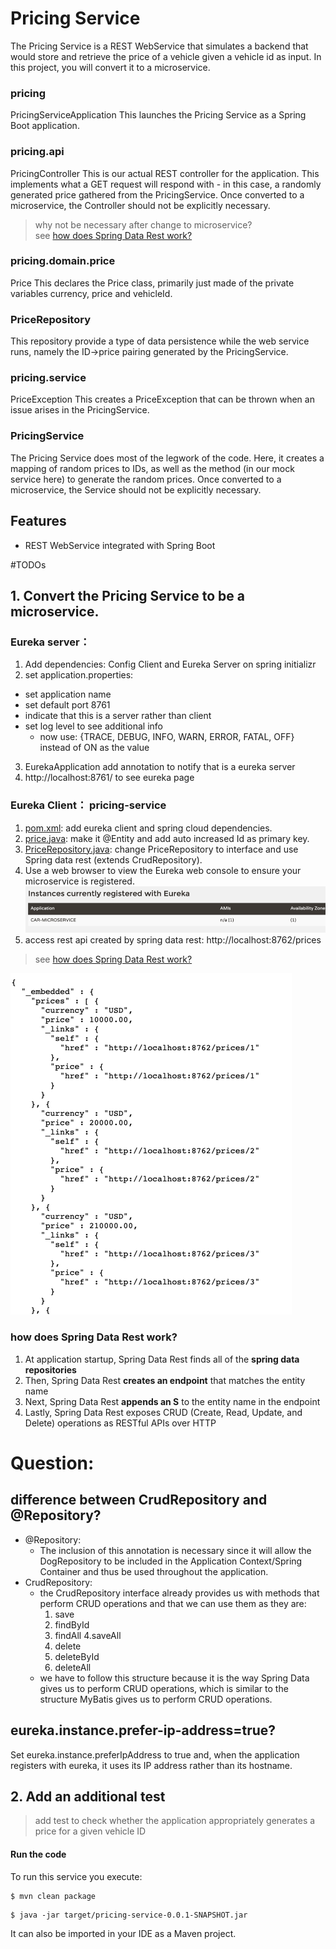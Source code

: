 # Pricing Service

The Pricing Service is a REST WebService that simulates a backend that
would store and retrieve the price of a vehicle given a vehicle id as
input. In this project, you will convert it to a microservice.

### pricing
PricingServiceApplication
This launches the Pricing Service as a Spring Boot application.

### pricing.api
PricingController
This is our actual REST controller for the application. This implements what a GET request will respond with - in this case, a randomly generated price gathered from the PricingService. 
Once converted to a microservice, the Controller should not be explicitly necessary.
> why not be necessary after change to microservice?  
> see [how does Spring Data Rest work?](#sdr)

### pricing.domain.price
Price
This declares the Price class, primarily just made of the private variables currency, price and vehicleId.

### PriceRepository
This repository provide a type of data persistence while the web service runs, namely the ID->price pairing generated by the PricingService.

### pricing.service
PriceException
This creates a PriceException that can be thrown when an issue arises in the PricingService.

### PricingService
The Pricing Service does most of the legwork of the code. 
Here, it creates a mapping of random prices to IDs, as well as the method (in our mock service here) 
to generate the random prices. 
Once converted to a microservice, the Service should not be explicitly necessary.

## Features

- REST WebService integrated with Spring Boot

#TODOs
## 1. Convert the Pricing Service to be a microservice.
### Eureka server：
1. Add dependencies: Config Client and Eureka Server on spring initializr
2. set application.properties:
  - set application name
  - set default port 8761
  - indicate that this is a server rather than client
  - set log level to see additional info
    - now use: {TRACE, DEBUG, INFO, WARN, ERROR, FATAL, OFF} instead of ON as the value
3. EurekaApplication add annotation to notify that is a eureka server
4. http://localhost:8761/ to see eureka page
### Eureka Client： pricing-service
1. [pom.xml](./pom.xml): add eureka client and spring cloud dependencies.
2. [price.java](./src/main/java/com/udacity/pricing/domain/price/Price.java): make it @Entity and add auto increased Id as primary key. 
3. [PriceRepository.java](./src/main/java/com/udacity/pricing/domain/price/PriceRepository.java): change PriceRepository to interface and use Spring data rest (extends CrudRepository).
4. Use a web browser to view the Eureka web console to ensure your microservice is registered.
![img.png](img.png)
5. access rest api created by spring data rest: http://localhost:8762/prices
> see [how does Spring Data Rest work?](#sdr)  

![img_2.png](img_2.png)
### <span id="sdr">how does Spring Data Rest work?</span>
1. At application startup, Spring Data Rest finds all of the **spring data repositories**
2. Then, Spring Data Rest **creates an endpoint** that matches the entity name
3. Next, Spring Data Rest **appends an S** to the entity name in the endpoint
4. Lastly, Spring Data Rest exposes CRUD (Create, Read, Update, and Delete) operations as RESTful APIs over HTTP

# Question:
## difference between CrudRepository and @Repository?
- @Repository:
    - The inclusion of this annotation is necessary since it will allow the DogRepository to be included in the Application Context/Spring Container and thus be used throughout the application.
- CrudRepository:
    - the CrudRepository interface already provides us with methods that perform CRUD operations and that we can use them as they are:
        1. save
        2. findById
        3. findAll
           4.saveAll
        5. delete
        6. deleteById
        7. deleteAll
    -  we have to follow this structure because it is the way Spring Data gives us to perform CRUD operations, which is similar to the structure MyBatis gives us to perform CRUD operations.

## eureka.instance.prefer-ip-address=true?
Set eureka.instance.preferIpAddress to true and, when the application registers with eureka, it uses its IP address rather than its hostname.


## 2. Add an additional test 
> add test to check whether the application appropriately generates a price for a given vehicle ID

#### Run the code

To run this service you execute:

```
$ mvn clean package
```

```
$ java -jar target/pricing-service-0.0.1-SNAPSHOT.jar
```

It can also be imported in your IDE as a Maven project.
